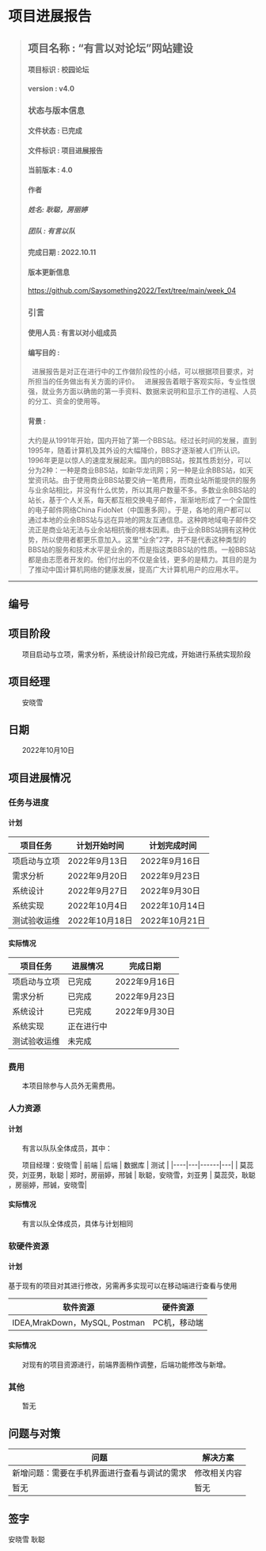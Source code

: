 # 项目进展报告
> ## 项目名称 : “有言以对论坛”网站建设
> #### 项目标识 : 校园论坛
> #### version : v4.0
> ### 状态与版本信息
> #### 文件状态 : 已完成
> #### 文件标识 : 项目进展报告
> #### 当前版本 : 4.0 
> #### 作者
> ##### 姓名: 耿聪，房丽婷
> ##### 团队 : 有言以队
> #### 完成日期 : 2022.10.11
> #### 版本更新信息
> https://github.com/Saysomething2022/Text/tree/main/week_04
> ### 引言
> #### 使用人员 : 有言以对小组成员
> #### 编写目的 : 
>&nbsp;&nbsp;进展报告是对正在进行中的工作做阶段性的小结，可以根据项目要求，对所担当的任务做出有关方面的评价。
&nbsp;&nbsp;进展报告着眼于客观实际，专业性很强，就业务方面以确凿的第一手资料、数据来说明和显示工作的进程、人员的分工、资金的使用等。
> #### 背景 : 
> 大约是从1991年开始，国内开始了第一个BBS站。经过长时间的发展，直到1995年，随着计算机及其外设的大幅降价，BBS才逐渐被人们所认识。1996年更是以惊人的速度发展起来。国内的BBS站，按其性质划分，可以分为2种：一种是商业BBS站，如新华龙讯网；另一种是业余BBS站，如天堂资讯站。由于使用商业BBS站要交纳一笔费用，而商业站所能提供的服务与业余站相比，并没有什么优势，所以其用户数量不多。多数业余BBS站的站长，基于个人关系，每天都互相交换电子邮件，渐渐地形成了一个全国性的电子邮件网络China FidoNet（中国惠多网）。于是，各地的用户都可以通过本地的业余BBS站与远在异地的网友互通信息。这种跨地域电子邮件交流正是商业站无法与业余站相抗衡的根本因素。由于业余BBS站拥有这种优势，所以使用者都更乐意加入。这里“业余”2字，并不是代表这种类型的BBS站的服务和技术水平是业余的，而是指这类BBS站的性质。一般BBS站都是由志愿者开发的。他们付出的不仅是金钱，更多的是精力。其目的是为了推动中国计算机网络的健康发展，提高广大计算机用户的应用水平。

***
## 编号
## 项目阶段
&emsp;&emsp;项目启动与立项，需求分析，系统设计阶段已完成，开始进行系统实现阶段

## 项目经理
&emsp;&emsp;安晓雪

## 日期
&emsp;&emsp;2022年10月10日

## 项目进展情况
### 任务与进度
#### 计划
| 项目任务 | 计划开始时间 | 计划完成时间 |
|-----------|-----------|----------|
| 项启动与立项 | 2022年9月13日 | 2022年9月16日 |
| 需求分析 | 2022年9月20日 | 2022年9月23日 |
| 系统设计 | 2022年9月27日 | 2022年9月30日 |
| 系统实现 | 2022年10月4日 | 2022年10月14日 |
| 测试验收运维 | 2022年10月18日 | 2022年10月21日 |

#### 实际情况
| 项目任务 | 进展情况 | 完成日期 |
|--------|------|-----|
| 项启动与立项 | 已完成 | 2022年9月16日 |
| 需求分析 | 已完成 | 2022年9月23日 |
| 系统设计 | 已完成 | 2022年9月30日 |
| 系统实现 | 正在进行中 | |
| 测试验收运维 | 未完成 | |

### 费用
&emsp;&emsp;本项目除参与人员外无需费用。

### 人力资源
#### 计划
&emsp;&emsp;有言以队队全体成员，其中：

&emsp;&emsp;项目经理：安晓雪
| 前端 | 后端 | 数据库 | 测试 |
|----|---|------|---|
| 莫蕊荧，刘亚男，耿聪 | 郑时，房丽婷，邢铖 | 耿聪，安晓雪，刘亚男 | 莫蕊荧，耿聪 ，房丽婷，邢铖，安晓雪|

#### 实际情况
&emsp;&emsp;有言以队全体成员，具体与计划相同

### 软硬件资源
#### 计划
基于现有的项目对其进行修改，另需再多实现可以在移动端进行查看与使用

| 软件资源 | 硬件资源 |
|--------|------|
| IDEA,MrakDown，MySQL, Postman | PC机，移动端 |

#### 实际情况
&emsp;&emsp;对现有的项目资源进行，前端界面稍作调整，后端功能修改与新增。

### 其他
&emsp;&emsp;暂无

## 问题与对策
| 问题 | 解决方案 |
|----|-------|
| 新增问题：需要在手机界面进行查看与调试的需求 | 修改相关内容 |
|暂无|暂无|

## 签字
安晓雪 耿聪	
